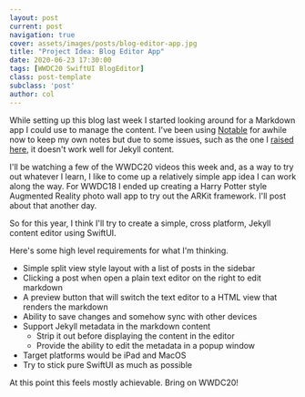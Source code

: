 ```yaml
---
layout: post
current: post
navigation: true
cover: assets/images/posts/blog-editor-app.jpg
title: "Project Idea: Blog Editor App"
date: 2020-06-23 17:30:00
tags: [WWDC20 SwiftUI BlogEditor]
class: post-template
subclass: 'post'
author: col
---
```


While setting up this blog last week I started looking around for a Markdown app I could use to manage the content. I've
been using [Notable](https://notable.app/) for awhile now to keep my own notes but due to some issues, such as the one I 
[raised here](https://github.com/notable/notable/issues/1192), it doesn't work well for Jekyll content.

I'll be watching a few of the WWDC20 videos this week and, as a way to try out whatever I learn, I like to come up a 
relatively simple app idea I can work along the way. For WWDC18 I ended up creating a Harry Potter style 
Augmented Reality photo wall app to try out the ARKit framework. I'll post about that another day.

So for this year, I think I'll try to create a simple, cross platform, Jekyll content editor using SwiftUI.

Here's some high level requirements for what I'm thinking.

- Simple split view style layout with a list of posts in the sidebar
- Clicking a post when open a plain text editor on the right to edit markdown
- A preview button that will switch the text editor to a HTML view that renders the markdown
- Ability to save changes and somehow sync with other devices
- Support Jekyll metadata in the markdown content
  - Strip it out before displaying the content in the editor
  - Provide the ability to edit the metadata in a popup window
- Target platforms would be iPad and MacOS
- Try to stick pure SwiftUI as much as possible

At this point this feels mostly achievable. Bring on WWDC20!
